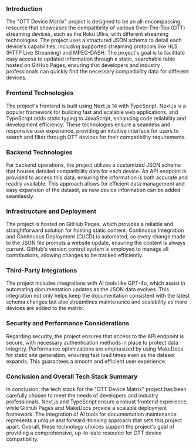 ### Introduction

The "OTT Device Matrix" project is designed to be an all-encompassing resource that showcases the compatibility of various Over-The-Top (OTT) streaming devices, such as the Roku Ultra, with different streaming technologies. The project uses a structured JSON schema to detail each device's capabilities, including supported streaming protocols like HLS (HTTP Live Streaming) and MPEG-DASH. The project's goal is to facilitate easy access to updated information through a static, searchable table hosted on GitHub Pages, ensuring that developers and industry professionals can quickly find the necessary compatibility data for different devices.

### Frontend Technologies

The project's frontend is built using Next.js 14 with TypeScript. Next.js is a popular framework for building fast and scalable web applications, and TypeScript adds static typing to JavaScript, enhancing code reliability and development efficiency. These technologies ensure a seamless and responsive user experience, providing an intuitive interface for users to search and filter through OTT devices for their compatibility requirements.

### Backend Technologies

For backend operations, the project utilizes a customized JSON schema that houses detailed compatibility data for each device. An API endpoint is provided to access this data, ensuring the information is both accurate and readily available. This approach allows for efficient data management and easy expansion of the dataset, as new device information can be added seamlessly.

### Infrastructure and Deployment

The project is hosted on GitHub Pages, which provides a reliable and straightforward solution for hosting static content. Continuous Integration and Continuous Deployment (CI/CD) is automated, so every change made to the JSON file prompts a website update, ensuring the content is always current. GitHub's version control system is employed to manage all contributions, allowing changes to be tracked efficiently.

### Third-Party Integrations

The project includes integrations with AI tools like GPT-4o, which assist in automating documentation updates as the JSON data evolves. This integration not only helps keep the documentation consistent with the latest schema changes but also streamlines maintenance and scalability as more devices are added to the matrix.

### Security and Performance Considerations

Regarding security, the project ensures that access to the API endpoint is secure, with necessary authentication methods in place to protect data integrity. Performance optimizations are emphasized by using MakeDocs for static site generation, ensuring fast load times even as the dataset expands. This guarantees a smooth and efficient user experience.

### Conclusion and Overall Tech Stack Summary

In conclusion, the tech stack for the "OTT Device Matrix" project has been carefully chosen to meet the needs of developers and industry professionals. Next.js and TypeScript ensure a robust frontend experience, while GitHub Pages and MakeDocs provide a scalable deployment framework. The integration of AI tools for documentation maintenance represents a unique and forward-thinking approach that sets this project apart. Overall, these technology choices support the project's goal of providing a comprehensive, up-to-date resource for OTT device compatibility.
